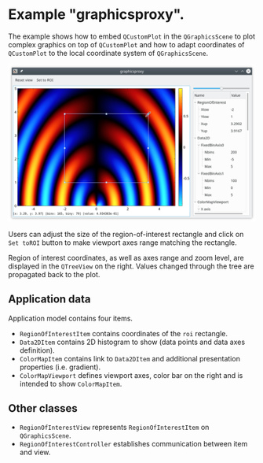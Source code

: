 # Example "graphicsproxy".

The example shows how to embed `QCustomPlot` in the `QGraphicsScene` to plot
complex graphics on top of `QCustomPlot` and how to adapt coordinates of
`QCustomPlot` to the local coordinate system of `QGraphicsScene`.

![celleditors](../../doc/assets/graphicsproxy.png)

Users can adjust the size of the region-of-interest rectangle and click on `Set
toROI` button to make viewport axes range matching the rectangle.

Region of interest coordinates, as well as axes range and zoom level, are displayed in the `QTreeView` on the right. Values changed through the tree are propagated back to the plot.

## Application data

Application model contains four items.

+ `RegionOfInterestItem` contains coordinates of the `roi` rectangle.
+ `Data2DItem` contains 2D histogram to show (data points and data axes definition).
+ `ColorMapItem` contains link to `Data2DItem` and additional presentation properties (i.e. gradient).
+ `ColorMapViewport` defines viewport axes, color bar on the right and is intended to show `ColorMapItem`.

## Other classes

+ `RegionOfInterestView` represents `RegionOfInterestItem` on `QGraphicsScene`.
+ `RegionOfInterestController` establishes communication between item and view.
